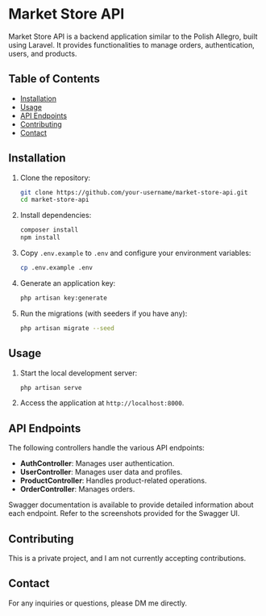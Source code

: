 # Market Store API

Market Store API is a backend application similar to the Polish Allegro, built using Laravel. It provides functionalities to manage orders, authentication, users, and products.

## Table of Contents
- [Installation](#installation)
- [Usage](#usage)
- [API Endpoints](#api-endpoints)
- [Contributing](#contributing)
- [Contact](#contact)

## Installation

1. Clone the repository:
    ```sh
    git clone https://github.com/your-username/market-store-api.git
    cd market-store-api
    ```

2. Install dependencies:
    ```sh
    composer install
    npm install
    ```

3. Copy `.env.example` to `.env` and configure your environment variables:
    ```sh
    cp .env.example .env
    ```

4. Generate an application key:
    ```sh
    php artisan key:generate
    ```

5. Run the migrations (with seeders if you have any):
    ```sh
    php artisan migrate --seed
    ```

## Usage

1. Start the local development server:
    ```sh
    php artisan serve
    ```

2. Access the application at `http://localhost:8000`.

## API Endpoints

The following controllers handle the various API endpoints:

- **AuthController**: Manages user authentication.
- **UserController**: Manages user data and profiles.
- **ProductController**: Handles product-related operations.
- **OrderController**: Manages orders.

Swagger documentation is available to provide detailed information about each endpoint. Refer to the screenshots provided for the Swagger UI.

## Contributing

This is a private project, and I am not currently accepting contributions.

## Contact

For any inquiries or questions, please DM me directly.
